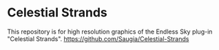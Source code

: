 # Celestial Strands
This repository is for high resolution graphics of the Endless Sky plug-in "Celestial Strands".
https://github.com/Saugia/Celestial-Strands
